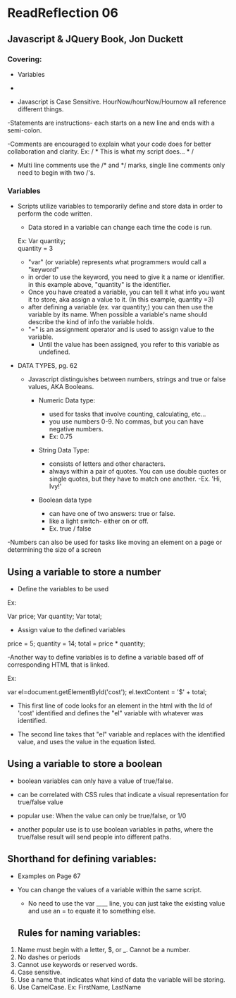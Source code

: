 
# ReadReflection 06 

## Javascript & JQuery Book, Jon Duckett

### Covering: 
- Variables
- 

- Javascript is Case Sensitive. HourNow/hourNow/Hournow all reference different things. 

-Statements are instructions- each starts on a new line and ends with a semi-colon. 

-Comments are encouraged to explain what your code does for better collaboration and clarity. Ex: / * This is what my script does... * / 
  - Multi line comments use the /*  and */ marks, single line comments only need to begin with two /'s. 


### Variables

- Scripts utilize variables to temporarily define and store data in order to perform the code written. 
  - Data stored in a variable can change each time the code is run.
  
  Ex: Var quantity; <br>
        quantity = 3

  - "var" (or variable) represents what programmers would call a "keyword"
  - in order to use the keyword, you need to give it a name or identifier. in this example above, "quantity" is the identifier.
  - Once you have created a variable, you can tell it what info you want it to store, aka assign a value to it. (In this example, quantity =3)
  - after defining a variable (ex. var quantity;) you can then use the variable by its name. When possible a variable's name should describe the kind of info the variable holds.
  - "=" is an assignment operator and is used to assign value to the variable. 
    - Until the value has been assigned, you refer to this variable as undefined. 


- DATA TYPES, pg. 62
  - Javascript distinguishes between numbers, strings and true or false values, AKA Booleans. 
    - Numeric Data type: 
      - used for tasks that involve counting, calculating, etc...
      - you use numbers 0-9. No commas, but you can have negative numbers.
      - Ex: 0.75

    - String Data Type: 
      - consists of letters and other characters. 
      - always within a pair of quotes. You can use double quotes or single quotes, but they have to match one another. 
      -Ex. 'Hi, Ivy!'

    - Boolean data type
      - can have one of two answers: true or false. 
      - like a light switch- either on or off.
      - Ex. true / false

-Numbers can also be used for tasks like moving an element on a page or determining the size of a screen

## Using a variable to store a number

- Define the variables to be used 

Ex: 

Var price; 
Var quantity; 
Var total; 

- Assign value to the defined variables

price = 5; 
quantity = 14; 
total = price * quantity; 

-Another way to define variables is to define a variable based off of corresponding HTML that is linked. 

Ex: <br>

var el=document.getElementById('cost');
el.textContent = '$' + total; 

- This first line of code looks for an element in the html with the Id of 'cost' identified and defines the "el" variable with whatever was identified.

- The second line takes that "el" variable and replaces with the identified value, and uses the value in the equation listed.

## Using a variable to store a boolean

- boolean variables can only have a value of true/false. 
- can be correlated with CSS rules that indicate a visual representation for true/false value 

- popular use: When the value can only be true/false, or 1/0
- another popular use is to use boolean variables in paths, where the true/false result will send people into different paths. 

## Shorthand for defining variables:
- Examples on Page 67

- You can change the values of a variable within the same script.
  - No need to use the var ____ line, you can just take the existing value and use an = to equate it to something else. 

  ## Rules for naming variables:

1. Name must begin with a letter, $, or _. Cannot be a number. 
1. No dashes or periods
1. Cannot use keywords or reserved words.
1. Case sensitive.
1. Use a name that indicates what kind of data the variable will be storing. 
1. Use CamelCase. Ex: FirstName, LastName


